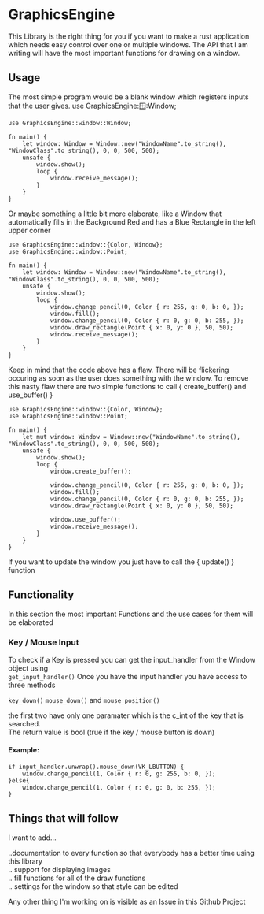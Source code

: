 # GraphicsEngine
This Library is the right thing for you 
if you want to make a rust application which needs easy control over one or multiple windows.
The API that I am writing will have the most important functions for drawing on a window.
## Usage
The most simple program would be a blank window which registers inputs that the user gives.
use GraphicsEngine::window::Window;

```
use GraphicsEngine::window::Window;

fn main() {
    let window: Window = Window::new("WindowName".to_string(), "WindowClass".to_string(), 0, 0, 500, 500);
    unsafe {
        window.show();
        loop {
            window.receive_message();
        }
    }
}
```
Or maybe something a little bit more elaborate, 
like a Window that automatically fills in the Background Red and has a Blue Rectangle in the left upper corner
```
use GraphicsEngine::window::{Color, Window};
use GraphicsEngine::window::Point;

fn main() {
    let window: Window = Window::new("WindowName".to_string(), "WindowClass".to_string(), 0, 0, 500, 500);
    unsafe {
        window.show();
        loop {
            window.change_pencil(0, Color { r: 255, g: 0, b: 0, });
            window.fill();
            window.change_pencil(0, Color { r: 0, g: 0, b: 255, });
            window.draw_rectangle(Point { x: 0, y: 0 }, 50, 50);
            window.receive_message();
        }
    }
}
```
Keep in mind that the code above has a flaw. There will be flickering occuring as soon as the user does something with the window.
To remove this nasty flaw there are two simple functions to call { create_buffer() and use_buffer() }
```
use GraphicsEngine::window::{Color, Window};
use GraphicsEngine::window::Point;

fn main() {
    let mut window: Window = Window::new("WindowName".to_string(), "WindowClass".to_string(), 0, 0, 500, 500);
    unsafe {
        window.show();
        loop {
            window.create_buffer();

            window.change_pencil(0, Color { r: 255, g: 0, b: 0, });
            window.fill();
            window.change_pencil(0, Color { r: 0, g: 0, b: 255, });
            window.draw_rectangle(Point { x: 0, y: 0 }, 50, 50);

            window.use_buffer();
            window.receive_message();
        }
    }
}
```
If you want to update the window you just have to call the { update() } function

## Functionality
In this section the most important Functions and the use cases for them will be elaborated

### Key / Mouse Input
To check if a Key is pressed you can get the input_handler from the Window object using <br>
``` get_input_handler() ```
Once you have the input handler you have access to three methods <br>

``` key_down() ``` ``` mouse_down() ``` and ``` mouse_position() ``` <br>

the first two have only one paramater which is the c_int of the key that is searched. <br>
The return value is bool (true if the key / mouse button is down)

#### Example:
``` 
if input_handler.unwrap().mouse_down(VK_LBUTTON) {
    window.change_pencil(1, Color { r: 0, g: 255, b: 0, });
}else{
    window.change_pencil(1, Color { r: 0, g: 0, b: 255, });
}
```



## Things that will follow
I want to add...  <br>

..documentation to every function so that everybody has a better time using this library <br>
.. support for displaying images <br>
.. fill functions for all of the draw functions <br>
.. settings for the window so that style can be edited <br>

Any other thing I'm working on is visible as an Issue in this Github Project 